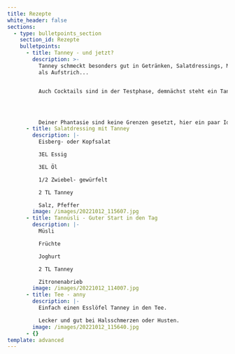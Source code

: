 ```yaml
---
title: Rezepte
white_header: false
sections:
  - type: bulletpoints_section
    section_id: Rezepte
    bulletpoints:
      - title: Tanney - und jetzt?
        description: >-
          Tanney schmeckt besonders gut in Getränken, Salatdressings, Müsli und
          als Aufstrich...


          Auch Cocktails sind in der Testphase, demnächst steht ein Tanneyrhinnia-Tasting an.




          Deiner Phantasie sind keine Grenzen gesetzt, hier ein paar Ideen:
      - title: Salatdressing mit Tanney
        description: |-
          Eisberg- oder Kopfsalat

          3EL Essig

          3EL Öl

          1/2 Zwiebel- gewürfelt

          2 TL Tanney

          Salz, Pfeffer
        image: /images/20221012_115607.jpg
      - title: Tannüsli - Guter Start in den Tag
        description: |-
          Müsli 

          Früchte 

          Joghurt  

          2 TL Tanney

          Zitronenabrieb
        image: /images/20221012_114007.jpg
      - title: Tee - anny
        description: |-
          Einfach einen Esslöfel Tanney in den Tee.

          Lecker und gut bei Halsschmerzen oder Husten.
        image: /images/20221012_115640.jpg
      - {}
template: advanced
---
```

